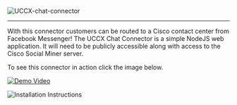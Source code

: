 ![UCCX-chat-connector](https://s3.amazonaws.com/bdm-files/uccx-chat-connector/UCCX-Facebook-Connector.png)
___
With this connector customers can be routed to a Cisco contact center from Facebook Messenger! The UCCX Chat Connector is a simple NodeJS
web application. It will need to be publicly accessible along with access to the Cisco Social Miner server.

To see this connector in action click the image below.

[![Demo Video](https://s3.amazonaws.com/bdm-files/uccx-chat-connector/preview-video.png)](https://youtu.be/CmPCFnfLlW0)

![Installation Instructions](https://github.com/bdm1981/uccx-chat-connector/wiki/Connector-Installation-and-Setup)
